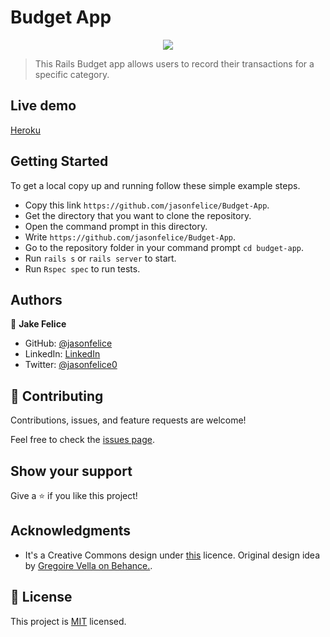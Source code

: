 # Budget App
<p align="center"><img  src="https://user-images.githubusercontent.com/92215878/190600670-758cb98b-e642-4958-bd21-c978a428d3d5.png"/></p>

> This Rails Budget app allows users to record their transactions for a specific category.
## Live demo
[Heroku](https://gentle-atoll-76081.herokuapp.com/)

## Getting Started
To get a local copy up and running follow these simple example steps.

- Copy this link `https://github.com/jasonfelice/Budget-App`.
- Get the directory that you want to clone the repository.
- Open the command prompt in this directory.
- Write `https://github.com/jasonfelice/Budget-App`.
- Go to the repository folder in your command prompt `cd budget-app`.
- Run `rails s` or `rails server` to start.
- Run `Rspec spec` to run tests.

## Authors

👤 **Jake Felice**

- GitHub: [@jasonfelice](https://github.com/jasonfelice)
- LinkedIn: [LinkedIn](https://www.linkedin.com/in/jake-felice/)
- Twitter: [@jasonfelice0](https://twitter.com/jasonfelice0)

## 🤝 Contributing

Contributions, issues, and feature requests are welcome!

Feel free to check the [issues page](../../issues/).

## Show your support

Give a ⭐️ if you like this project!

## Acknowledgments

- It's a Creative Commons design under [this](https://creativecommons.org/licenses/by-nc/4.0/) licence. Original design idea by [Gregoire Vella on Behance.](https://www.behance.net/gregoirevella).

## 📝 License

This project is [MIT](./MIT.md) licensed.
